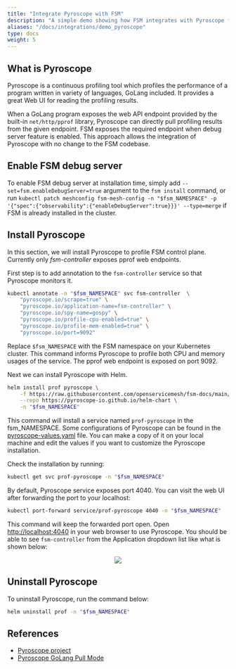 ```yaml
---
title: "Integrate Pyroscope with FSM"
description: "A simple demo showing how FSM integrates with Pyroscope for continuous profiling"
aliases: "/docs/integrations/demo_pyroscope"
type: docs
weight: 5
---
```


## What is Pyroscope

Pyroscope is a continuous profiling tool which profiles the performance of a program written in variety of languages, GoLang included. It provides a great Web UI for reading the profiling results.

When a GoLang program exposes the web API endpoint provided by the built-in `net/http/pprof` library, Pyroscope can directly pull profiling results from the given endpoint. FSM exposes the required endpoint when debug server feature is enabled. This approach allows the integration of Pyroscope with no change to the FSM codebase.

## Enable FSM debug server

To enable FSM debug server at installation time, simply add `--set=fsm.enableDebugServer=true` argument to the `fsm install` command, or run `kubectl patch meshconfig fsm-mesh-config -n "$fsm_NAMESPACE" -p '{"spec":{"observability":{"enableDebugServer":true}}}' --type=merge` if FSM is already installed in the cluster.

## Install Pyroscope

In this section, we will install Pyroscope to profile FSM control plane. Currently only *fsm-controller* exposes pprof web endpoints.

First step is to add annotation to the `fsm-controller` service so that Pyroscope monitors it.

```bash
kubectl annotate -n "$fsm_NAMESPACE" svc fsm-controller  \
    "pyroscope.io/scrape=true" \
    "pyroscope.io/application-name=fsm-controller" \
    "pyroscope.io/spy-name=gospy" \
    "pyroscope.io/profile-cpu-enabled=true" \
    "pyroscope.io/profile-mem-enabled=true" \
    "pyroscope.io/port=9092"
```

Replace `$fsm_NAMESPACE` with the FSM namespace on your Kubernetes cluster. This command informs Pyroscope to profile both CPU and memory usages of the service. The pprof web endpoint is exposed on port 9092.

Next we can install Pyroscope with Helm.

```bash
helm install prof pyroscope \
    -f https://raw.githubusercontent.com/openservicemesh/fsm-docs/main/manifests/integrations/pyroscope-values.yaml \
    --repo https://pyroscope-io.github.io/helm-chart \
    -n "$fsm_NAMESPACE"
```

This command will install a service named `prof-pyroscope` in the fsm_NAMESPACE. Some configurations of Pyroscope can be found in the [pyroscope-values.yaml](https://raw.githubusercontent.com/openservicemesh/fsm-docs/main/manifests/integrations/pyroscope-values.yaml) file. You can make a copy of it on your local machine and edit the values if you want to customize the Pyroscope installation.

Check the installation by running:

```bash
kubectl get svc prof-pyroscope -n "$fsm_NAMESPACE"
```

By default, Pyroscope service exposes port 4040. You can visit the web UI after forwarding the port to your localhost:

```bash
kubectl port-forward service/prof-pyroscope 4040 -n "$fsm_NAMESPACE"
```

This command will keep the forwarded port open. Open [http://localhost:4040](http://localhost:4040) in your web browser to use Pyroscope. You should be able to see `fsm-controller` from the Application dropdown list like what is shown below:

<p align="center">
  <img src="/docs/images/pyroscope-install.png" />
</p>

## Uninstall Pyroscope

To uninstall Pyroscope, run the command below:

```bash
helm uninstall prof -n "$fsm_NAMESPACE"
```

## References

* <a href="https://pyroscope.io/">Pyroscope project</a>
* <a href="https://pyroscope.io/docs/golang-pull-mode/">Pyroscope GoLang Pull Mode</a>

